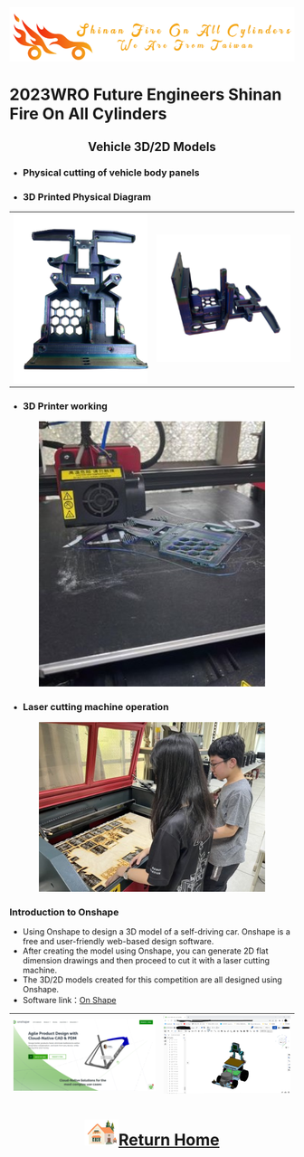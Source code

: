 <div align="center"><img src="../../other/img/logo.png" width="600" alt=" logo"></div>

2023WRO Future Engineers Shinan Fire On All Cylinders  
====
## <div align="center">Vehicle 3D/2D Models</div>



- ### Physical cutting of vehicle body panels

- ### 3D Printed Physical Diagram
<div align="center">
<table>
<tr align="center">
<td><img src="./img/3D-down.png" width="300" alt="car_board"></td>
<td><img src="./img/3D-down2.png" width="300" alt="car_board"></td>
</tr>
</table>
</div>

- ### 3D Printer working
<div align="center"><img src="./img/3D_working.jpg" width="400" alt="car_board"></div>

- ###  Laser cutting machine operation
<div align="center"><img src="./img/hu.jpg" width="400" alt="car_board"></div>

### Introduction to Onshape
- Using  Onshape to design a 3D model of a self-driving car. Onshape is a free and user-friendly web-based design software.
- After creating the model using Onshape, you can generate 2D flat dimension drawings and then proceed to cut it with a laser cutting machine.
- The 3D/2D models created for this competition are all designed using Onshape.  
- Software link：[On Shape](https://www.onshape.com/en/) 

  
|<img src="./img/onshape.png" width="500" alt="Onshape">| <img src="./img/onshpe_3d.png" width="450" alt="Vehicle_cad">|
|:---:|:---:|

# <div align="center">![HOME](../../other/img/Home.png)[Return Home](../../)</div>  
